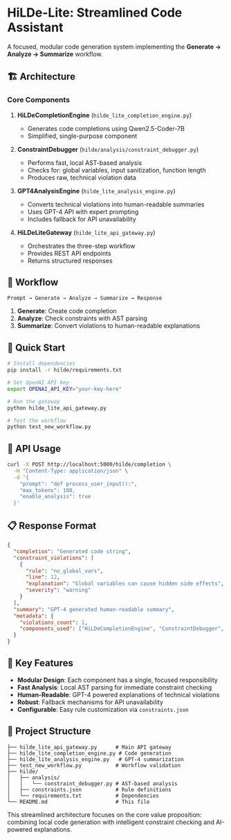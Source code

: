 # HiLDe-Lite: Streamlined Code Assistant

A focused, modular code generation system implementing the **Generate → Analyze → Summarize** workflow.

## 🏗️ Architecture

### Core Components

1. **HiLDeCompletionEngine** (`hilde_lite_completion_engine.py`)
   - Generates code completions using Qwen2.5-Coder-7B
   - Simplified, single-purpose component

2. **ConstraintDebugger** (`hilde/analysis/constraint_debugger.py`)
   - Performs fast, local AST-based analysis
   - Checks for: global variables, input sanitization, function length
   - Produces raw, technical violation data

3. **GPT4AnalysisEngine** (`hilde_lite_analysis_engine.py`)
   - Converts technical violations into human-readable summaries
   - Uses GPT-4 API with expert prompting
   - Includes fallback for API unavailability

4. **HiLDeLiteGateway** (`hilde_lite_api_gateway.py`)
   - Orchestrates the three-step workflow
   - Provides REST API endpoints
   - Returns structured responses

## 🔄 Workflow

```
Prompt → Generate → Analyze → Summarize → Response
```

1. **Generate**: Create code completion
2. **Analyze**: Check constraints with AST parsing
3. **Summarize**: Convert violations to human-readable explanations

## 🚀 Quick Start

```bash
# Install dependencies
pip install -r hilde/requirements.txt

# Set OpenAI API key
export OPENAI_API_KEY="your-key-here"

# Run the gateway
python hilde_lite_api_gateway.py

# Test the workflow
python test_new_workflow.py
```

## 📡 API Usage

```bash
curl -X POST http://localhost:5000/hilde/completion \
  -H "Content-Type: application/json" \
  -d '{
    "prompt": "def process_user_input():",
    "max_tokens": 100,
    "enable_analysis": true
  }'
```

## 📋 Response Format

```json
{
  "completion": "Generated code string",
  "constraint_violations": [
    {
      "rule": "no_global_vars",
      "line": 12,
      "explanation": "Global variables can cause hidden side effects",
      "severity": "warning"
    }
  ],
  "summary": "GPT-4 generated human-readable summary",
  "metadata": {
    "violations_count": 1,
    "components_used": ["HiLDeCompletionEngine", "ConstraintDebugger", "GPT4AnalysisEngine"]
  }
}
```

## 🎯 Key Features

- **Modular Design**: Each component has a single, focused responsibility
- **Fast Analysis**: Local AST parsing for immediate constraint checking
- **Human-Readable**: GPT-4 powered explanations of technical violations
- **Robust**: Fallback mechanisms for API unavailability
- **Configurable**: Easy rule customization via `constraints.json`

## 📁 Project Structure

```
├── hilde_lite_api_gateway.py      # Main API gateway
├── hilde_lite_completion_engine.py # Code generation
├── hilde_lite_analysis_engine.py   # GPT-4 summarization
├── test_new_workflow.py           # Workflow validation
├── hilde/
│   ├── analysis/
│   │   └── constraint_debugger.py # AST-based analysis
│   ├── constraints.json           # Rule definitions
│   └── requirements.txt           # Dependencies
└── README.md                      # This file
```

This streamlined architecture focuses on the core value proposition: combining local code generation with intelligent constraint checking and AI-powered explanations.